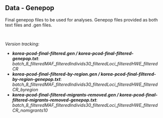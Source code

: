 ## Data - Genepop

Final genepop files to be used for analyses. Genepop files provided as both text files and .gen files. 



<br>

*Version tracking:*
- ***korea-pcod-final-filtered.gen / korea-pcod-final-filtered-genepop.txt***: *batch_8_filteredMAF_filteredIndivids30_filteredLoci_filteredHWE_filteredCR*
- ***korea-pcod-final-filtered-by-region.gen / korea-pcod-final-filtered-by-region-genepop.txt***: *batch_8_filteredMAF_filteredIndivids30_filteredLoci_filteredHWE_filteredCR_byregion*
- ***korea-pcod-final-filtered-migrants-removed.gen / korea-pcod-final-filtered-migrants-removed-genepop.txt***: *batch_8_filteredMAF_filteredIndivids30_filteredLoci_filteredHWE_filteredCR_nomigrants10*